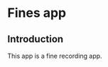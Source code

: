 Fines app
==================================

Introduction
------------

This app is a fine recording app.

